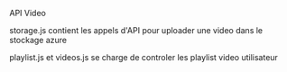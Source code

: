 API Video

storage.js contient les appels d'API pour uploader une video dans le stockage azure

playlist.js et videos.js se charge de controler les playlist video utilisateur

